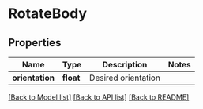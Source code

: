 # RotateBody


## Properties
Name | Type | Description | Notes
------------ | ------------- | ------------- | -------------
**orientation** | **float** | Desired orientation | 

[[Back to Model list]](../README.md#documentation-for-models) [[Back to API list]](../README.md#documentation-for-api-endpoints) [[Back to README]](../README.md)


